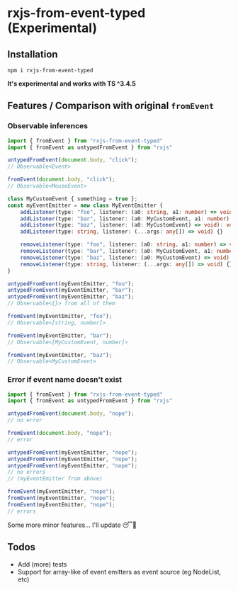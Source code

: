 # rxjs-from-event-typed (Experimental)

## Installation

```shell
npm i rxjs-from-event-typed
```
**It's experimental and works with TS ^3.4.5**

## Features / Comparison with original `fromEvent`

### Observable inferences

```typescript
import { fromEvent } from "rxjs-from-event-typed"
import { fromEvent as untypedFromEvent } from "rxjs"

untypedFromEvent(document.body, "click");
// Observable<Event>

fromEvent(document.body, "click");
// Observable<MouseEvent>

class MyCustomEvent { something = true };
const myEventEmitter = new class MyEventEmitter {
    addListener(type: "foo", listener: (a0: string, a1: number) => void): void
    addListener(type: "bar", listener: (a0: MyCustomEvent, a1: number) => void): void
    addListener(type: "baz", listener: (a0: MyCustomEvent) => void): void
    addListener(type: string, listener: (...args: any[]) => void) {}

    removeListener(type: "foo", listener: (a0: string, a1: number) => void): void
    removeListener(type: "bar", listener: (a0: MyCustomEvent, a1: number) => void): void
    removeListener(type: "baz", listener: (a0: MyCustomEvent) => void): void
    removeListener(type: string, listener: (...args: any[]) => void) {}
}

untypedFromEvent(myEventEmitter, "foo");
untypedFromEvent(myEventEmitter, "bar");
untypedFromEvent(myEventEmitter, "baz");
// Observable<{}> from all of them

fromEvent(myEventEmitter, "foo");
// Observable<[string, number]>

fromEvent(myEventEmitter, "bar");
// Observable<[MyCustomEvent, number]>

fromEvent(myEventEmitter, "baz");
// Observable<MyCustomEvent>
```

### Error if event name doesn't exist

```typescript
import { fromEvent } from "rxjs-from-event-typed"
import { fromEvent as untypedFromEvent } from "rxjs"

untypedFromEvent(document.body, "nope");
// no error

fromEvent(document.body, "nope");
// error

untypedFromEvent(myEventEmitter, "nope");
untypedFromEvent(myEventEmitter, "nope");
untypedFromEvent(myEventEmitter, "nope");
// no errors
// (myEventEmitter from above)

fromEvent(myEventEmitter, "nope");
fromEvent(myEventEmitter, "nope");
fromEvent(myEventEmitter, "nope");
// errors
```

Some more minor features... I'll update :sleeping::grimacing:

## Todos

- Add (more) tests
- Support for array-like of event emitters as event source (eg NodeList, etc)
